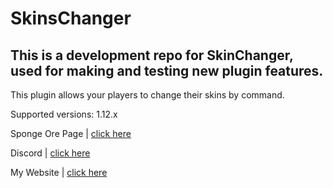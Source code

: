  # SkinsChanger
 This is a development repo for SkinChanger, used for making and testing new plugin features.
 --------------
 This plugin allows your players to change their skins by command.
 
 Supported versions: 1.12.x
 
 Sponge Ore Page | [click here](https://ore.spongepowered.org/TeKGameR/SkinChanger)

 Discord | [click here](https://discord.gg/sEk7gTU)

 My Website | [click here](https://www.hytekgames.net/)
